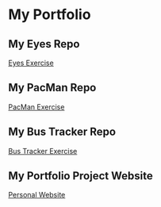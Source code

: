 # My Portfolio
## My Eyes Repo
<a href="https://github.com/TennWilliams/Eyes"> Eyes Exercise </a>

## My PacMan Repo
<a href="https://github.com/TennWilliams/PacMan"> PacMan Exercise </a>

## My Bus Tracker Repo
<a href="https://github.com/TennWilliams/Bus-Tracker"> Bus Tracker Exercise </a>

## My Portfolio Project Website
<a href="https://tennwilliams.github.io/TennilleWilliams"> Personal Website </a>
